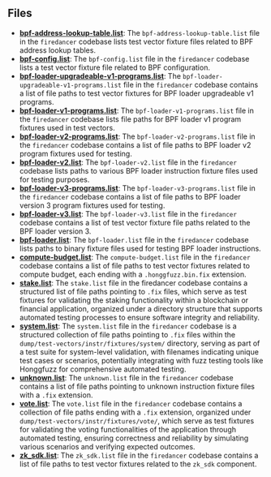 
## Files
- **[bpf-address-lookup-table.list](instr-fixtures/bpf-address-lookup-table.list.driver.md)**: The `bpf-address-lookup-table.list` file in the `firedancer` codebase lists test vector fixture files related to BPF address lookup tables.
- **[bpf-config.list](instr-fixtures/bpf-config.list.driver.md)**: The `bpf-config.list` file in the `firedancer` codebase lists a test vector fixture file related to BPF configuration.
- **[bpf-loader-upgradeable-v1-programs.list](instr-fixtures/bpf-loader-upgradeable-v1-programs.list.driver.md)**: The `bpf-loader-upgradeable-v1-programs.list` file in the `firedancer` codebase contains a list of file paths to test vector fixtures for BPF loader upgradeable v1 programs.
- **[bpf-loader-v1-programs.list](instr-fixtures/bpf-loader-v1-programs.list.driver.md)**: The `bpf-loader-v1-programs.list` file in the `firedancer` codebase lists file paths for BPF loader v1 program fixtures used in test vectors.
- **[bpf-loader-v2-programs.list](instr-fixtures/bpf-loader-v2-programs.list.driver.md)**: The `bpf-loader-v2-programs.list` file in the `firedancer` codebase contains a list of file paths to BPF loader v2 program fixtures used for testing.
- **[bpf-loader-v2.list](instr-fixtures/bpf-loader-v2.list.driver.md)**: The `bpf-loader-v2.list` file in the `firedancer` codebase lists paths to various BPF loader instruction fixture files used for testing purposes.
- **[bpf-loader-v3-programs.list](instr-fixtures/bpf-loader-v3-programs.list.driver.md)**: The `bpf-loader-v3-programs.list` file in the `firedancer` codebase contains a list of file paths to BPF loader version 3 program fixtures used for testing.
- **[bpf-loader-v3.list](instr-fixtures/bpf-loader-v3.list.driver.md)**: The `bpf-loader-v3.list` file in the `firedancer` codebase contains a list of test vector fixture file paths related to the BPF loader version 3.
- **[bpf-loader.list](instr-fixtures/bpf-loader.list.driver.md)**: The `bpf-loader.list` file in the `firedancer` codebase lists paths to binary fixture files used for testing BPF loader instructions.
- **[compute-budget.list](instr-fixtures/compute-budget.list.driver.md)**: The `compute-budget.list` file in the `firedancer` codebase contains a list of file paths to test vector fixtures related to compute budget, each ending with a `.honggfuzz.bin.fix` extension.
- **[stake.list](instr-fixtures/stake.list.driver.md)**: The `stake.list` file in the firedancer codebase contains a structured list of file paths pointing to `.fix` files, which serve as test fixtures for validating the staking functionality within a blockchain or financial application, organized under a directory structure that supports automated testing processes to ensure software integrity and reliability.
- **[system.list](instr-fixtures/system.list.driver.md)**: The `system.list` file in the `firedancer` codebase is a structured collection of file paths pointing to `.fix` files within the `dump/test-vectors/instr/fixtures/system/` directory, serving as part of a test suite for system-level validation, with filenames indicating unique test cases or scenarios, potentially integrating with fuzz testing tools like Honggfuzz for comprehensive automated testing.
- **[unknown.list](instr-fixtures/unknown.list.driver.md)**: The `unknown.list` file in the `firedancer` codebase contains a list of file paths pointing to unknown instruction fixture files with a `.fix` extension.
- **[vote.list](instr-fixtures/vote.list.driver.md)**: The `vote.list` file in the `firedancer` codebase contains a collection of file paths ending with a `.fix` extension, organized under `dump/test-vectors/instr/fixtures/vote/`, which serve as test fixtures for validating the voting functionalities of the application through automated testing, ensuring correctness and reliability by simulating various scenarios and verifying expected outcomes.
- **[zk_sdk.list](instr-fixtures/zk_sdk.list.driver.md)**: The `zk_sdk.list` file in the `firedancer` codebase contains a list of file paths to test vector fixtures related to the `zk_sdk` component.
